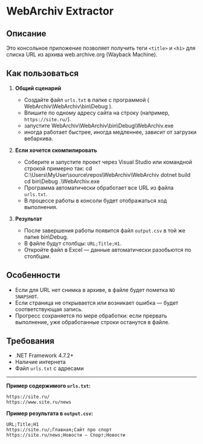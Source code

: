 # WebArchiv Extractor

## Описание

Это консольное приложение позволяет получить теги `<title>` и `<h1>` для списка URL из архива web.archive.org (Wayback Machine).

## Как пользоваться

1. **Общий сценарий**
   - Создайте файл `urls.txt` в папке с программой ( WebArchiv\WebArchiv\bin\Debug ).
   - Впишите по одному адресу сайта на строку (например, `https://site.ru/`).
   - запустите WebArchiv\WebArchiv\bin\Debug\WebArchiv.exe
   - иногда работает быстрее, иногда медленнее, зависит от загрузки вебархива. 

2. **Если хочется скомпилировать**
   - Соберите и запустите проект через Visual Studio 
   или командной строкой примерно так: 
      cd C:\Users\MyUser\source\repos\WebArchiv\WebArchiv
         dotnet build
               cd bin\Debug
                  .\WebArchiv.exe
   - Программа автоматически обработает все URL из файла `urls.txt`.
   - В процессе работы в консоли будет отображаться ход выполнения.

3. **Результат**
   - После завершения работы появится файл `output.csv` в той же папке bin\Debug.
   - В файле будут столбцы: `URL;Title;H1`.
   - Откройте файл в Excel — данные автоматически разобьются по столбцам.

## Особенности
- Если для URL нет снимка в архиве, в файле будет пометка `NO SNAPSHOT`.
- Если страница не открывается или возникает ошибка — будет соответствующая запись.
- Прогресс сохраняется по мере обработки: если прервать выполнение, уже обработанные строки останутся в файле.

## Требования
- .NET Framework 4.7.2+
- Наличие интернета
- Файл `urls.txt` с адресами

---

**Пример содержимого `urls.txt`:**
```
https://site.ru/
https://www.site.ru/news
```

**Пример результата в `output.csv`:**
```
URL;Title;H1
https://site.ru/;Главная;Сайт про спорт
https://site.ru/news;Новости — Спорт;Новости
```
